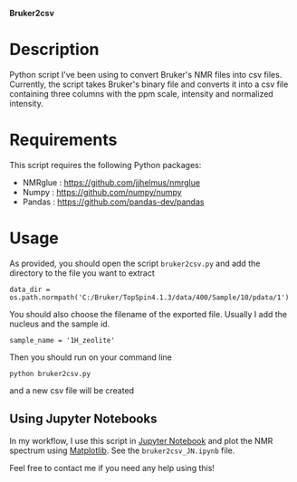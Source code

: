 **Bruker2csv**

# Description
Python script I've been using to convert Bruker's NMR files into csv files. Currently, the script takes Bruker's binary file and converts it into a csv file containing three columns with the ppm scale, intensity and normalized intensity.

# Requirements
This script requires the following Python packages:
- NMRglue : https://github.com/jjhelmus/nmrglue
- Numpy : https://github.com/numpy/numpy
- Pandas : https://github.com/pandas-dev/pandas

# Usage
As provided, you should open the script `bruker2csv.py` and add the directory to the file you want to extract

`data_dir = os.path.normpath('C:/Bruker/TopSpin4.1.3/data/400/Sample/10/pdata/1')`

You should also choose the filename of the exported file. Usually I add the nucleus and the sample id.

`sample_name = '1H_zeolite'`

Then you should run on your command line

`python bruker2csv.py`

and a new csv file will be created

## Using Jupyter Notebooks
In my workflow, I use this script in [Jupyter Notebook](https://github.com/jupyter/notebook) and plot the NMR spectrum using [Matplotlib](https://github.com/matplotlib/matplotlib). See the `bruker2csv_JN.ipynb` file.

Feel free to contact me if you need any help using this!
